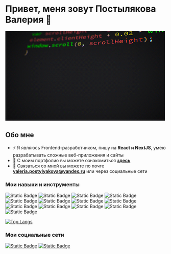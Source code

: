 # Привет, меня зовут Постылякова Валерия 👋

![HeaderImg](https://github.com/ValeriaPostylyakova/ValeriaPostylyakova/blob/main/assets/images.gif)

## Обо мне

- ⚡ Я являюсь Frontend-разработчиком, пишу на **React и NextJS**, умею разрабатывать сложные веб-приложения и сайты
- 📝 С моим портфолио вы можете ознакомиться **[здесь](https://valeriapostylyakova.github.io/Portfolio/)**
- 👀 Связаться со мной вы можете по почте **<valeria.postylyakova@yandex.ru>** или через социальные сети

### Мои навыки и инструменты

![Static Badge](https://img.shields.io/badge/HTML-black?style=for-the-badge&logo=html5&logoColor=orange)
![Static Badge](https://img.shields.io/badge/CSS-black?style=for-the-badge&logo=css3&logoColor=blue)
![Static Badge](https://img.shields.io/badge/SASS-black?style=for-the-badge&logo=sass&logoColor=pink)
![Static Badge](https://img.shields.io/badge/tailwind_CSS-black?style=for-the-badge&logo=tailwindcss&logoColor=blue)
![Static Badge](https://img.shields.io/badge/javascript-black?style=for-the-badge&logo=javascript&logoColor=yellow)
![Static Badge](https://img.shields.io/badge/TypeScript-black?style=for-the-badge&logo=typescript&logoColor=blue)
![Static Badge](https://img.shields.io/badge/react-black?style=for-the-badge&logo=react&logoColor=blue)
![Static Badge](https://img.shields.io/badge/redux_toolkit-black?style=for-the-badge&logo=redux&logoColor=violet)
![Static Badge](https://img.shields.io/badge/vite-black?style=for-the-badge&logo=vite)
![Static Badge](https://img.shields.io/badge/webpack-black?style=for-the-badge&logo=webpack)
![Static Badge](https://img.shields.io/badge/git-black?style=for-the-badge&logo=git)
![Static Badge](https://img.shields.io/badge/github-black?style=for-the-badge&logo=github)
![Static Badge](https://img.shields.io/badge/figma-black?style=for-the-badge&logo=figma)

[![Top Langs](https://github-readme-stats.vercel.app/api/top-langs/?username=ValeriaPostylyakova&layout=pie)](https://github.com/anuraghazra/github-readme-stats)


### Мои социальные сети
[![Static Badge](https://img.shields.io/badge/VKONTAKTE-black?style=for-the-badge&logo=vk&logoColor=blue)](https://vk.com/your_infinity89)
[![Static Badge](https://img.shields.io/badge/telegram-black?style=for-the-badge&logo=telegram&logoColor=blue)](https://t.me/your_infinity888)












